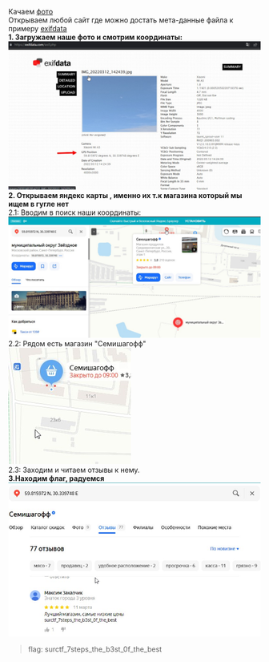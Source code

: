 Качаем [фото](https://drive.google.com/file/d/1B8qmaIvU0DRYQVyBNAWxZMzZqg4qfmut/view?usp=sharing)  
Открываем любой сайт где можно достать мета-данные файла к примеру [exifdata](https://exifdata.com/exif.php)  
__1. Загружаем наше фото и смотрим координаты:__  
![1](attachments/1.jpg)  
__2. Открываем яндекс карты , именно их т.к магазина который мы ищем в гугле нет__  
2.1: Вводим в поиск наши координаты: ![2](attachments/2.jpg)  
2.2: Рядом есть магазин "Семишагофф"  
![3](attachments/3.jpg)  
2.3: Заходим и читаем отзывы к нему.  
__3.Находим флаг, радуемся__  
![4](attachments/4.jpg)
>flag: surctf_7steps_the_b3st_0f_the_best
